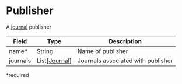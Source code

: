 # Publisher

A [journal](Journal.md) publisher

| Field  		| Type  		| Description |
| ------------- | ------------- | ------------- |
| name* | String | Name of publisher |
| journals | List[[Journal](Journal.md)] | Journals associated with publisher |

*required
